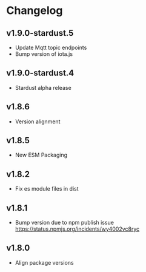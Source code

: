 # Changelog

## v1.9.0-stardust.5

* Update Mqtt topic endpoints
* Bump version of iota.js

## v1.9.0-stardust.4

* Stardust alpha release

## v1.8.6

* Version alignment

## v1.8.5

* New ESM Packaging

## v1.8.2

* Fix es module files in dist

## v1.8.1

* Bump version due to npm publish issue <https://status.npmjs.org/incidents/wy4002vc8ryc>

## v1.8.0

* Align package versions
